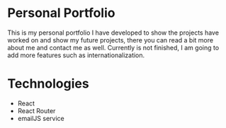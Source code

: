 # Personal Portfolio
This is my personal portfolio I have developed to show the projects have worked on and show
my future projects, there you can read a bit more about me and contact me as well.
Currently is not finished, I am going to add more features such as internationalization.


# Technologies
- React
- React Router
- emailJS service
